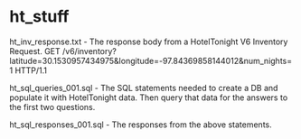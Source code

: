 # ht_stuff

ht_inv_response.txt - The response body from a HotelTonight V6 Inventory Request.
  GET /v6/inventory?latitude=30.1530957434975&longitude=-97.84369858144012&num_nights=1 HTTP/1.1
  
ht_sql_queries_001.sql - The SQL statements needed to create a DB and populate it with HotelTonight data. Then query that data for the answers to the first two questions.

ht_sql_responses_001.sql - The responses from the above statements.
